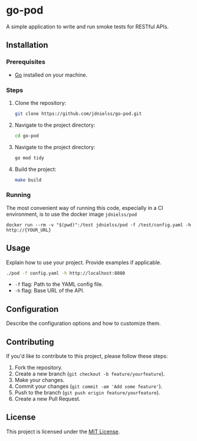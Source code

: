 # go-pod

A simple application to write and run smoke tests for RESTful APIs.

## Installation

### Prerequisites

- [Go](https://golang.org/doc/install) installed on your machine.

### Steps

1. Clone the repository:

    ```bash
    git clone https://github.com/jdnielss/go-pod.git
    ```

2. Navigate to the project directory:

    ```bash
    cd go-pod
    ```

3. Navigate to the project directory:

    ```bash
    go mod tidy
    ```

4. Build the project:

    ```bash
    make build
    ```

### Running

The most convenient way of running this code, especially in a CI environment, is to use the docker image `jdnielss/pod`

`docker run --rm -v "$(pwd)":/test jdnielss/pod -f /test/config.yaml -h http://{YOUR_URL}`


## Usage

Explain how to use your project. Provide examples if applicable.

```bash
./pod -f config.yaml -h http://localhost:8080
```

- `-f` flag: Path to the YAML config file.
- `-h` flag: Base URL of the API.

## Configuration

Describe the configuration options and how to customize them.

## Contributing

If you'd like to contribute to this project, please follow these steps:

1. Fork the repository.
2. Create a new branch (`git checkout -b feature/yourfeature`).
3. Make your changes.
4. Commit your changes (`git commit -am 'Add some feature'`).
5. Push to the branch (`git push origin feature/yourfeature`).
6. Create a new Pull Request.

## License

This project is licensed under the [MIT License](LICENSE).
